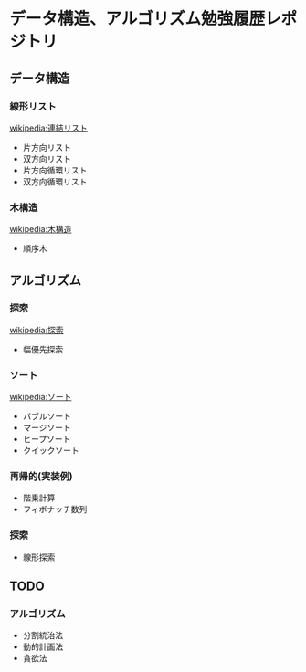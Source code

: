 # データ構造、アルゴリズム勉強履歴レポジトリ
## データ構造
### 線形リスト
[wikipedia:連結リスト](https://ja.wikipedia.org/wiki/%E9%80%A3%E7%B5%90%E3%83%AA%E3%82%B9%E3%83%88)
+ 片方向リスト
+ 双方向リスト
+ 片方向循環リスト
+ 双方向循環リスト

### 木構造
[wikipedia:木構造](https://ja.wikipedia.org/wiki/%E6%9C%A8%E6%A7%8B%E9%80%A0_(%E3%83%87%E3%83%BC%E3%82%BF%E6%A7%8B%E9%80%A0))
+ 順序木

## アルゴリズム
### 探索
[wikipedia:探索](https://ja.wikipedia.org/wiki/%E6%8E%A2%E7%B4%A2)
+ 幅優先探索

### ソート
[wikipedia:ソート](https://ja.wikipedia.org/wiki/%E3%82%BD%E3%83%BC%E3%83%88)
+ バブルソート
+ マージソート
+ ヒープソート
+ クイックソート

### 再帰的(実装例)
+ 階乗計算
+ フィボナッチ数列

### 探索
+ 線形探索

## TODO
### アルゴリズム
+ 分割統治法
+ 動的計画法
+ 貪欲法   
